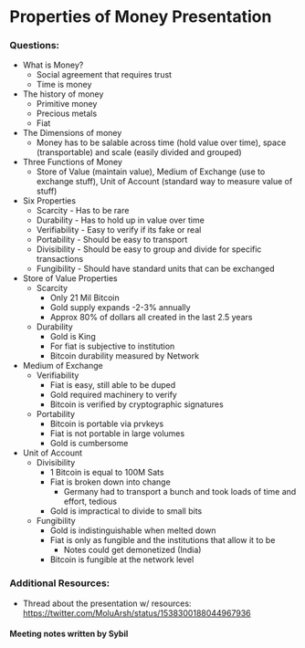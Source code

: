 # Properties of Money Presentation

### Questions: 
+ What is Money?
    + Social agreement that requires trust
    + Time is money
+ The history of money
    + Primitive money
    + Precious metals
    + Fiat
+ The Dimensions of money
    + Money has to be salable across time (hold value over time), space (transportable) and scale (easily divided and grouped)
+ Three Functions of Money
    + Store of Value (maintain value), Medium of Exchange (use to exchange stuff), Unit of Account (standard way to measure value of stuff)
+ Six Properties
    + Scarcity - Has to be rare
    + Durability - Has to hold up in value over time
    + Verifiability - Easy to verify if its fake or real
    + Portability - Should be easy to transport
    + Divisibility - Should be easy to group and divide for specific transactions
    + Fungibility - Should have standard units that can be exchanged
+ Store of Value Properties
    + Scarcity
        + Only 21 Mil Bitcoin
        + Gold supply expands -2-3% annually
        + Approx 80% of dollars all created in the last 2.5 years
    + Durability
        + Gold is King
        + For fiat is subjective to institution
        + Bitcoin durability measured by Network
+ Medium of Exchange
    + Verifiability
        + Fiat is easy, still able to be duped
        + Gold required machinery to verify
        + Bitcoin is verified by cryptographic signatures
    + Portability
        + Bitcoin is portable via prvkeys
        + Fiat is not portable in large volumes
        + Gold is cumbersome
+ Unit of Account
    + Divisibility
        + 1 Bitcoin is equal to 100M Sats
        + Fiat is broken down into change
            + Germany had to transport a bunch and took loads of time and effort, tedious
        + Gold is impractical to divide to small bits
    + Fungibility
        + Gold is indistinguishable when melted down
        + Fiat is only as fungible and the institutions that allow it to be
            + Notes could get demonetized (India)
        + Bitcoin is fungible at the network level

### Additional Resources:
+ Thread about the presentation w/ resources: https://twitter.com/MoluArsh/status/1538300188044967936

#### Meeting notes written by Sybil
